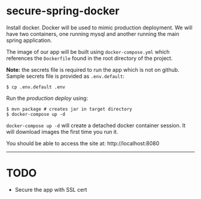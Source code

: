# secure-spring-docker


Install docker. Docker will be used to mimic production deployment. We will have two containers, one running mysql and 
another running the main spring application.

The image of our app will be built using `docker-compose.yml` which references the `Dockerfile` found
in the root directory of the project.

**Note:** the secrets file is required to run the app which is not on github.
Sample secrets file is provided as `.env.default`:
```
$ cp .env.default .env
```

Run the *production deploy* using:
```
$ mvn package # creates jar in target directory
$ docker-compose up -d
```

`docker-compose up -d` will create a detached docker container session. It will download images the first 
time you run it.

You should be able to access the site at: http://localhost:8080

---

# TODO

- Secure the app with SSL cert